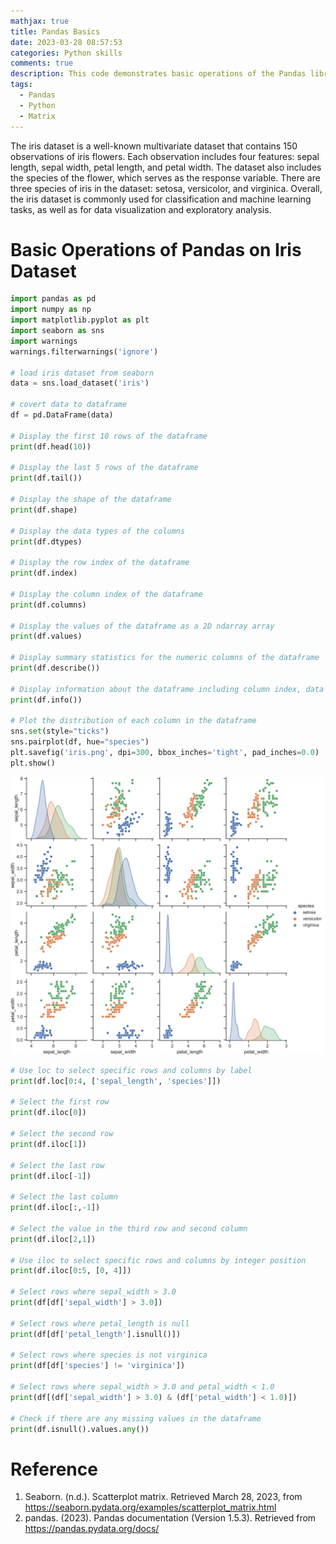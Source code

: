 ```yaml
---
mathjax: true
title: Pandas Basics
date: 2023-03-28 08:57:53
categories: Python skills
comments: true
description: This code demonstrates basic operations of the Pandas library on the iris dataset. It includes loading the dataset, converting it to a dataframe, displaying rows and columns of the dataframe, selecting specific rows and columns by label or integer position, selecting rows based on conditions, and checking for missing values. It also includes using Seaborn to visualize the distribution of each column in the dataset.
tags: 
  - Pandas
  - Python
  - Matrix
---
```


The iris dataset is a well-known multivariate dataset that contains 150 observations of iris flowers. Each observation includes four features: sepal length, sepal width, petal length, and petal width. The dataset also includes the species of the flower, which serves as the response variable. There are three species of iris in the dataset: setosa, versicolor, and virginica. Overall, the iris dataset is commonly used for classification and machine learning tasks, as well as for data visualization and exploratory analysis.

# Basic Operations of Pandas on Iris Dataset

```python
import pandas as pd
import numpy as np
import matplotlib.pyplot as plt
import seaborn as sns
import warnings
warnings.filterwarnings('ignore')

# load iris dataset from seaborn
data = sns.load_dataset('iris')

# covert data to dataframe
df = pd.DataFrame(data)

# Display the first 10 rows of the dataframe
print(df.head(10))

# Display the last 5 rows of the dataframe
print(df.tail())

# Display the shape of the dataframe
print(df.shape)

# Display the data types of the columns
print(df.dtypes)

# Display the row index of the dataframe
print(df.index)

# Display the column index of the dataframe
print(df.columns)

# Display the values of the dataframe as a 2D ndarray array
print(df.values)

# Display summary statistics for the numeric columns of the dataframe
print(df.describe())

# Display information about the dataframe including column index, data types, non-null counts and memory usage
print(df.info())

# Plot the distribution of each column in the dataframe
sns.set(style="ticks")
sns.pairplot(df, hue="species")
plt.savefig('iris.png', dpi=300, bbox_inches='tight', pad_inches=0.0)
plt.show()
```

![iris](Pandas-Basics/iris.png)

```python
# Use loc to select specific rows and columns by label
print(df.loc[0:4, ['sepal_length', 'species']])

# Select the first row
print(df.iloc[0])

# Select the second row
print(df.iloc[1])

# Select the last row
print(df.iloc[-1])

# Select the last column
print(df.iloc[:,-1])

# Select the value in the third row and second column
print(df.iloc[2,1])

# Use iloc to select specific rows and columns by integer position
print(df.iloc[0:5, [0, 4]])

# Select rows where sepal_width > 3.0
print(df[df['sepal_width'] > 3.0])

# Select rows where petal_length is null
print(df[df['petal_length'].isnull()])

# Select rows where species is not virginica
print(df[df['species'] != 'virginica'])

# Select rows where sepal_width > 3.0 and petal_width < 1.0
print(df[(df['sepal_width'] > 3.0) & (df['petal_width'] < 1.0)])

# Check if there are any missing values in the dataframe
print(df.isnull().values.any())
```

# Reference

1. Seaborn. (n.d.). Scatterplot matrix. Retrieved March 28, 2023, from https://seaborn.pydata.org/examples/scatterplot_matrix.html
2. pandas. (2023). Pandas documentation (Version 1.5.3). Retrieved from https://pandas.pydata.org/docs/



















